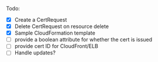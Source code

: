 
Todo:
- [x] Create a CertRequest
- [x] Delete CertRequest on resource delete
- [x] Sample CloudFormation template
- [ ] provide a boolean attribute for whether the cert is issued
- [ ] provide cert ID for CloudFront/ELB
- [ ] Handle updates?

